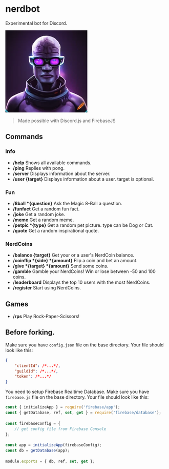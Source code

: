 # nerdbot
Experimental bot for Discord.

![logo](/images/logo.png)
> Made possible with Discord.js and FirebaseJS

## Commands

### Info

- **/help** Shows all available commands.
- **/ping** Replies with pong.
- **/server** Displays information about the server.
- **/user {target}** Displays information about a user. target is optional.

### Fun

- **/8ball \*{question}** Ask the Magic 8-Ball a question.
- **/funfact** Get a random fun fact.
- **/joke** Get a random joke.
- **/meme** Get a random meme.
- **/petpic \*{type}** Get a random pet picture. type can be Dog or Cat.
- **/quote** Get a random inspirational quote.

### NerdCoins

- **/balance {target}** Get your or a user's NerdCoin balance.
- **/coinflip \*{side} \*{amount}** Flip a coin and bet an amount.
- **/give \*{target} \*{amount}** Send some coins.
- **/gamble** Gamble your NerdCoins! Win or lose between -50 and 100 coins.
- **/leaderboard** Displays the top 10 users with the most NerdCoins.
- **/register** Start using NerdCoins.

## Games
- **/rps** Play Rock-Paper-Scissors!

## Before forking.
Make sure you have `config.json` file on the base directory. Your file should look like this:
```json
{
    "clientId": /*...*/,
    "guildId": /*...*/,
    "token": /*...*/
}
```

You need to setup Firebase Realtime Database. Make sure you have `firebase.js` file on the base directory. Your file should look like this:
```js
const { initializeApp } = require('firebase/app');
const { getDatabase, ref, set, get } = require('firebase/database');

const firebaseConfig = {
    // get config file from Firebase Console
};

const app = initializeApp(firebaseConfig);
const db = getDatabase(app);

module.exports = { db, ref, set, get };

```